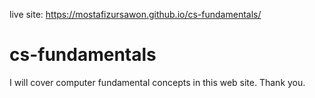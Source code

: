 live site: https://mostafizursawon.github.io/cs-fundamentals/

# cs-fundamentals

I will cover computer fundamental concepts in this web site.
Thank you.
